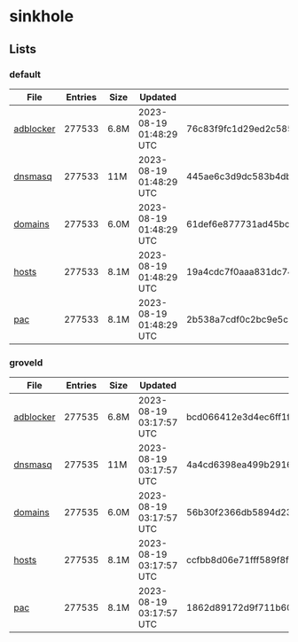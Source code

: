 # sinkhole

## Lists

### default

|File|Entries|Size|Updated|Hash|
|-|-|-|-|-|
|[adblocker](https://raw.githubusercontent.com/groveld/sinkhole/lists/default/adblocker.txt)|277533|6.8M|2023-08-19 01:48:29 UTC|76c83f9fc1d29ed2c585615b79c78d6588db227cbc598f9b57f5ff1658773264|
|[dnsmasq](https://raw.githubusercontent.com/groveld/sinkhole/lists/default/dnsmasq.txt)|277533|11M|2023-08-19 01:48:29 UTC|445ae6c3d9dc583b4db74556289ce727b86f7c01ec2881cbc63530b3558f4936|
|[domains](https://raw.githubusercontent.com/groveld/sinkhole/lists/default/domains.txt)|277533|6.0M|2023-08-19 01:48:29 UTC|61def6e877731ad45bc940e86accf2ed358c3f7d7b63135d2a6004ff9d7e22b2|
|[hosts](https://raw.githubusercontent.com/groveld/sinkhole/lists/default/hosts.txt)|277533|8.1M|2023-08-19 01:48:29 UTC|19a4cdc7f0aaa831dc74ff1db28872df8769cb16f40df20910c2a8b81545813c|
|[pac](https://raw.githubusercontent.com/groveld/sinkhole/lists/default/pac.txt)|277533|8.1M|2023-08-19 01:48:29 UTC|2b538a7cdf0c2bc9e5c6888f39ee34f77fcda0fde3ce1d555e2a88f0356eccce|

### groveld

|File|Entries|Size|Updated|Hash|
|-|-|-|-|-|
|[adblocker](https://raw.githubusercontent.com/groveld/sinkhole/lists/groveld/adblocker.txt)|277535|6.8M|2023-08-19 03:17:57 UTC|bcd066412e3d4ec6ff1f38251127c455f8eb8d6ffec968b3c1e8a91bd75bb780|
|[dnsmasq](https://raw.githubusercontent.com/groveld/sinkhole/lists/groveld/dnsmasq.txt)|277535|11M|2023-08-19 03:17:57 UTC|4a4cd6398ea499b29166c190f5d215ca9452e3c9457818171f15b6ca4826728a|
|[domains](https://raw.githubusercontent.com/groveld/sinkhole/lists/groveld/domains.txt)|277535|6.0M|2023-08-19 03:17:57 UTC|56b30f2366db5894d23cca10d624c4c8a78d3adf931dd7aab28643f8ec63d175|
|[hosts](https://raw.githubusercontent.com/groveld/sinkhole/lists/groveld/hosts.txt)|277535|8.1M|2023-08-19 03:17:57 UTC|ccfbb8d06e71fff589f8f560a5e1c74a8fd197d61356219c4d936f26a6996807|
|[pac](https://raw.githubusercontent.com/groveld/sinkhole/lists/groveld/pac.txt)|277535|8.1M|2023-08-19 03:17:57 UTC|1862d89172d9f711b601c51b176b4a6f65251685a34f317b4848653bdb87f45a|
